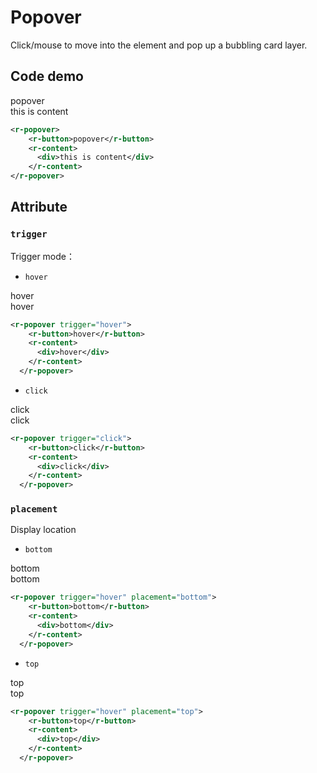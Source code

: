 # Popover

Click/mouse to move into the element and pop up a bubbling card layer.

## Code demo

<r-popover>
    <r-button>popover</r-button>
    <r-content>
      <div>this is content</div>
    </r-content>
  </r-popover>

```xml
<r-popover>
    <r-button>popover</r-button>
    <r-content>
      <div>this is content</div>
    </r-content>
</r-popover>
```

## Attribute

### `trigger`

Trigger mode：

- `hover`

<r-popover trigger="hover">
    <r-button>hover</r-button>
    <r-content>
      <div>hover</div>
    </r-content>
  </r-popover>

```xml
<r-popover trigger="hover">
    <r-button>hover</r-button>
    <r-content>
      <div>hover</div>
    </r-content>
  </r-popover>
```

- `click`

<r-popover trigger="click">
    <r-button>click</r-button>
    <r-content>
      <div>click</div>
    </r-content>
  </r-popover>

```xml
<r-popover trigger="click">
    <r-button>click</r-button>
    <r-content>
      <div>click</div>
    </r-content>
  </r-popover>
```

### `placement`

Display location

- `bottom`

<r-popover trigger="hover" placement="bottom">
    <r-button>bottom</r-button>
    <r-content>
      <div>bottom</div>
    </r-content>
  </r-popover>

```xml
<r-popover trigger="hover" placement="bottom">
    <r-button>bottom</r-button>
    <r-content>
      <div>bottom</div>
    </r-content>
  </r-popover>
```

- `top`

<r-popover trigger="hover" placement="top">
    <r-button>top</r-button>
    <r-content>
      <div>top</div>
    </r-content>
  </r-popover>

```xml
<r-popover trigger="hover" placement="top">
    <r-button>top</r-button>
    <r-content>
      <div>top</div>
    </r-content>
  </r-popover>
```